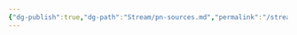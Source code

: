 ```yaml
---
{"dg-publish":true,"dg-path":"Stream/pn-sources.md","permalink":"/stream/pn-sources/","title":"sources","created":"2023-12-31T04:04:24.264-08:00","updated":"2023-12-31T04:38:54.066-08:00"}
---
```


